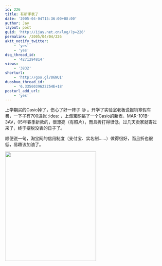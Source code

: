 ```yaml
---
id: 226
title: 有新手表了
date: '2005-04-04T15:36:00+08:00'
author: Jay
layout: post
guid: 'http://ijay.net.cn/log/?p=226'
permalink: /2005/04/04/226
aktt_notify_twitter:
    - 'yes'
    - 'yes'
dsq_thread_id:
    - '4271294814'
views:
    - '3832'
shorturl:
    - 'http://goo.gl/U6NUI'
duoshuo_thread_id:
    - '6.3356039622254E+18'
posturl_add_url:
    - 'yes'
---
```


上学期买的Casio掉了，伤心了好一阵子 :cry: 。开学了实验室老板说报销寒假车费，一下子有700进帐 :idea: ，上淘宝网挑了一个Casio的新表，MAR-101B-3AV，05年春季新款的，很漂亮（有照片），而且折打得很低。过几天卖家就寄过来了，终于摆脱没表的日子了。

顺便说一句，淘宝网的信用制度（支付宝、实名制……）做得很好，而且折也很低，易趣该加油了。

<a href="https://www.jayxu.com/log/wp-content/uploads/2005/04/y1pxtf08gkbkejcrvarqmr3o6miiqimnxy8gwbodnrs5jmgmxy6f4yug2dsjbt7on6wk_oc3ds0omdakklyp5vbma.jpg"><img class="alignnone size-medium wp-image-1231" title="y1pxtf08gkbkejcrvarqmr3o6miiqimnxy8gwbodnrs5jmgmxy6f4yug2dsjbt7on6wk_oc3ds0omdakklyp5vbma" src="https://www.jayxu.com/log/wp-content/uploads/2005/04/y1pxtf08gkbkejcrvarqmr3o6miiqimnxy8gwbodnrs5jmgmxy6f4yug2dsjbt7on6wk_oc3ds0omdakklyp5vbma.jpg" alt="" width="299" height="360" /></a>